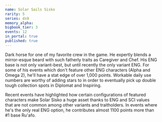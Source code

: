 ```yaml
---
name: Solar Sails Sisko
rarity: 5
series: ds9
memory_alpha:
bigbook_tier: 3
events: 12
in_portal: true
published: true
---
```


Dark horse for one of my favorite crew in the game. He expertly blends a mirror-esque beard with such fatherly traits as Caregiver and Chef. His ENG base is not only variant-best, but until recently the only variant ENG. For some of his events which don't feature other ENG characters (Alpha and Omega 2), he'll have a stat edge of over 1,000 points. Workable daily use numbers are worthy of adding stars to in order to eventually pick up double tough collection spots in Diplomat and Inspiring.

Recent events have highlighted how certain configurations of featured characters make Solar Sisko a huge asset thanks to ENG and SCI values that are not common among other variants and traitholders. In events where he's the only real ENG option, he contributes almost 1100 points more than #1 base Ru'afo.

